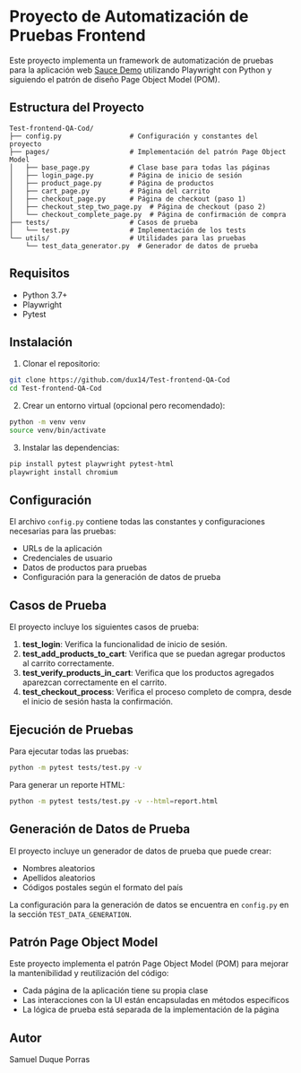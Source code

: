 # Proyecto de Automatización de Pruebas Frontend

Este proyecto implementa un framework de automatización de pruebas para la aplicación web [Sauce Demo](https://www.saucedemo.com) utilizando Playwright con Python y siguiendo el patrón de diseño Page Object Model (POM).

## Estructura del Proyecto

```
Test-frontend-QA-Cod/
├── config.py                 # Configuración y constantes del proyecto
├── pages/                    # Implementación del patrón Page Object Model
│   ├── base_page.py          # Clase base para todas las páginas
│   ├── login_page.py         # Página de inicio de sesión
│   ├── product_page.py       # Página de productos
│   ├── cart_page.py          # Página del carrito
│   ├── checkout_page.py      # Página de checkout (paso 1)
│   ├── checkout_step_two_page.py  # Página de checkout (paso 2)
│   └── checkout_complete_page.py  # Página de confirmación de compra
├── tests/                    # Casos de prueba
│   └── test.py               # Implementación de los tests
└── utils/                    # Utilidades para las pruebas
    └── test_data_generator.py  # Generador de datos de prueba
```

## Requisitos

- Python 3.7+
- Playwright
- Pytest

## Instalación

1. Clonar el repositorio:
```bash
git clone https://github.com/dux14/Test-frontend-QA-Cod
cd Test-frontend-QA-Cod
```

2. Crear un entorno virtual (opcional pero recomendado):
```bash
python -m venv venv
source venv/bin/activate
```

3. Instalar las dependencias:
```bash
pip install pytest playwright pytest-html
playwright install chromium
```

## Configuración

El archivo `config.py` contiene todas las constantes y configuraciones necesarias para las pruebas:

- URLs de la aplicación
- Credenciales de usuario
- Datos de productos para pruebas
- Configuración para la generación de datos de prueba

## Casos de Prueba

El proyecto incluye los siguientes casos de prueba:

1. **test_login**: Verifica la funcionalidad de inicio de sesión.
2. **test_add_products_to_cart**: Verifica que se puedan agregar productos al carrito correctamente.
3. **test_verify_products_in_cart**: Verifica que los productos agregados aparezcan correctamente en el carrito.
4. **test_checkout_process**: Verifica el proceso completo de compra, desde el inicio de sesión hasta la confirmación.

## Ejecución de Pruebas

Para ejecutar todas las pruebas:

```bash
python -m pytest tests/test.py -v
```

Para generar un reporte HTML:

```bash
python -m pytest tests/test.py -v --html=report.html
```

## Generación de Datos de Prueba

El proyecto incluye un generador de datos de prueba que puede crear:

- Nombres aleatorios
- Apellidos aleatorios
- Códigos postales según el formato del país

La configuración para la generación de datos se encuentra en `config.py` en la sección `TEST_DATA_GENERATION`.

## Patrón Page Object Model

Este proyecto implementa el patrón Page Object Model (POM) para mejorar la mantenibilidad y reutilización del código:

- Cada página de la aplicación tiene su propia clase
- Las interacciones con la UI están encapsuladas en métodos específicos
- La lógica de prueba está separada de la implementación de la página

## Autor

Samuel Duque Porras

